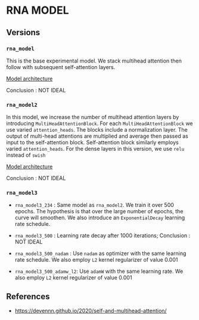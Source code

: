 # RNA MODEL

## Versions

### `rna_model`

This is the base experimental model. We stack multihead attention then follow with subsequent self-attention layers.

[Model architecture](https://github.com/daviddexter/Stanford-Ribonanza-RNA-Folding/blob/7337160c415caf83a30f43d333c999218c193b0b/rna_model/model/__init__.py)

Conclusion : NOT IDEAL



### `rna_model2`

In this model, we increase the number of multihead attention layers by introducing `MultiHeadAttentionBlock`. For each `MultiHeadAttentionBlock` we use
varied `attention_heads`. The blocks include a normalization layer. The output of multi-head attentions are multiplied and average then passed as input to
the self-attention block. Self-attention block similarly employs varied `attention_heads`. For the dense layers in this version, we use `relu` instead of
`swish`


[Model architecture](https://github.com/daviddexter/Stanford-Ribonanza-RNA-Folding/blob/6f37ac1cd97d39e1b2d76deeafc0b3a7d264f46b/rna_model/model/__init__.py)

Conclusion : NOT IDEAL


### `rna_model3`

- `rna_model3_234` : Same model as `rna_model2`. We train it over 500 epochs. The hypothesis is that over the large number of epochs, the curve will
smoothen. We also introduce an `ExponentialDecay` learning rate schedule.

-  `rna_model3_500` : Learning rate decay after 1000 iterations; Conclusion : NOT IDEAL

- `rna_model3_500_nadam`  : Use `nadam` as optimizer with the same learning rate schedule. We also employ `L2` kernel 
regularizer of value 0.001

- `rna_model3_500_adamw_l2`: Use `adamW` with the same learning rate. We also employ `L2` kernel regularizer of value 0.001


## References

- https://devennn.github.io/2020/self-and-multihead-attention/
